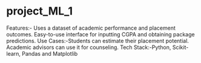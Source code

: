 # project_ML_1
Features:- Uses a dataset of academic performance and placement outcomes. Easy-to-use interface for inputting CGPA and obtaining package predictions. Use Cases:-Students can estimate their placement potential. Academic advisors can use it for counseling. Tech Stack:-Python, Scikit-learn, Pandas and Matplotlib
